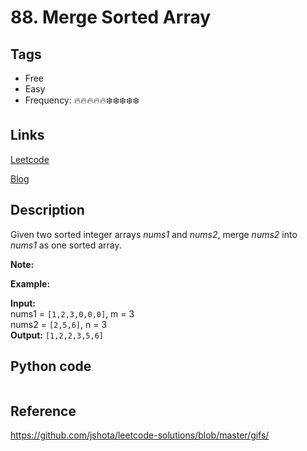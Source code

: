 # 88. Merge Sorted Array

## Tags

- Free
- Easy
- Frequency: :fire::fire::fire::fire::fire::snowflake::snowflake::snowflake::snowflake::snowflake:

## Links

[Leetcode](https://leetcode.com/problems/merge-sorted-array/description/)

[Blog](http://206.81.6.248:12306/leetcode/merge-sorted-array/description)

## Description

Given two sorted integer arrays <em>nums1</em> and <em>nums2</em>, merge <em>nums2</em> into <em>nums1</em> as one sorted array.

<strong>Note:</strong>

<strong>Example:</strong>

<strong>Input:</strong>  
nums1 = <code>[1,2,3,0,0,0]</code>, m = 3  
nums2 = <code>[2,5,6]</code>, n = 3  
<strong>Output:</strong> <code>[1,2,2,3,5,6]</code>

## Python code

```python

```

## Reference

https://github.com/jshota/leetcode-solutions/blob/master/gifs/
